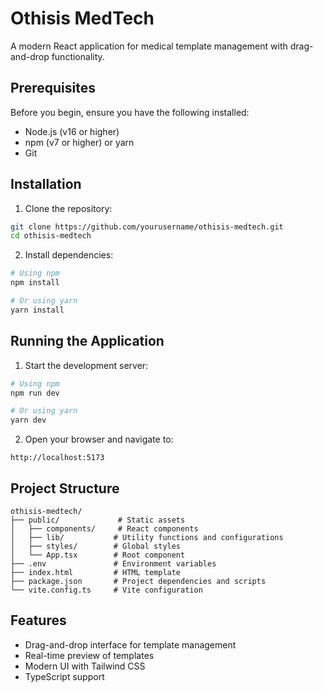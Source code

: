 # Othisis MedTech

A modern React application for medical template management with drag-and-drop functionality.

## Prerequisites

Before you begin, ensure you have the following installed:

- Node.js (v16 or higher)
- npm (v7 or higher) or yarn
- Git

## Installation

1. Clone the repository:

```bash
git clone https://github.com/yourusername/othisis-medtech.git
cd othisis-medtech
```

2. Install dependencies:

```bash
# Using npm
npm install

# Or using yarn
yarn install
```

## Running the Application

1. Start the development server:

```bash
# Using npm
npm run dev

# Or using yarn
yarn dev
```

2. Open your browser and navigate to:

```
http://localhost:5173
```

## Project Structure

```
othisis-medtech/
├── public/             # Static assets
│   ├── components/     # React components
│   ├── lib/           # Utility functions and configurations
│   ├── styles/        # Global styles
│   └── App.tsx        # Root component
├── .env               # Environment variables
├── index.html         # HTML template
├── package.json       # Project dependencies and scripts
└── vite.config.ts     # Vite configuration
```

## Features

- Drag-and-drop interface for template management
- Real-time preview of templates
- Modern UI with Tailwind CSS
- TypeScript support
